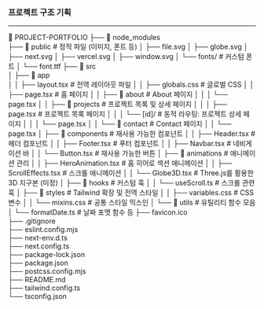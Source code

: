 ### 프로젝트 구조 기획
---
📁 PROJECT-PORTFOLIO
├── 📁 node_modules         
├── 📁 public               # 정적 파일 (이미지, 폰트 등)
│   ├── file.svg
│   ├── globe.svg
│   ├── next.svg
│   ├── vercel.svg
│   ├── window.svg
│   └── fonts/              # 커스텀 폰트
│       └── font.ttf
├── 📁 src                 
│   ├── 📁 app              
│   │   ├── layout.tsx      # 전역 레이아웃 파일
│   │   ├── globals.css     # 글로벌 CSS
│   │   ├── page.tsx        # 홈 페이지
│   │   ├── 📁 about        # About 페이지
│   │   │   └── page.tsx
│   │   ├── 📁 projects     # 프로젝트 목록 및 상세 페이지
│   │   │   ├── page.tsx    # 프로젝트 목록 페이지
│   │   │   └── [id]/       # 동적 라우팅: 프로젝트 상세 페이지
│   │   │       └── page.tsx
│   │   └── 📁 contact      # Contact 페이지
│   │       └── page.tsx
│   ├── 📁 components       # 재사용 가능한 컴포넌트
│   │   ├── Header.tsx      # 헤더 컴포넌트
│   │   ├── Footer.tsx      # 푸터 컴포넌트
│   │   ├── Navbar.tsx      # 네비게이션 바
│   │   └── Button.tsx      # 재사용 가능한 버튼
│   ├── 📁 animations       # 애니메이션 관리
│   │   ├── HeroAnimation.tsx # 홈 히어로 섹션 애니메이션
│   │   ├── ScrollEffects.tsx # 스크롤 애니메이션
│   │   └── Globe3D.tsx     # Three.js를 활용한 3D 지구본 (미정)
│   ├── 📁 hooks            # 커스텀 훅
│   │   └── useScroll.ts    # 스크롤 관련 훅
│   ├── 📁 styles           # Tailwind 확장 및 전역 스타일
│   │   ├── variables.css   # CSS 변수
│   │   └── mixins.css      # 공통 스타일 믹스인
│   └── 📁 utils            # 유틸리티 함수 모음
│       └── formatDate.ts   # 날짜 포맷 함수 등
├── favicon.ico             
├── .gitignore              
├── eslint.config.mjs      
├── next-env.d.ts           
├── next.config.ts          
├── package-lock.json       
├── package.json            
├── postcss.config.mjs      
├── README.md               
├── tailwind.config.ts      
└── tsconfig.json           
